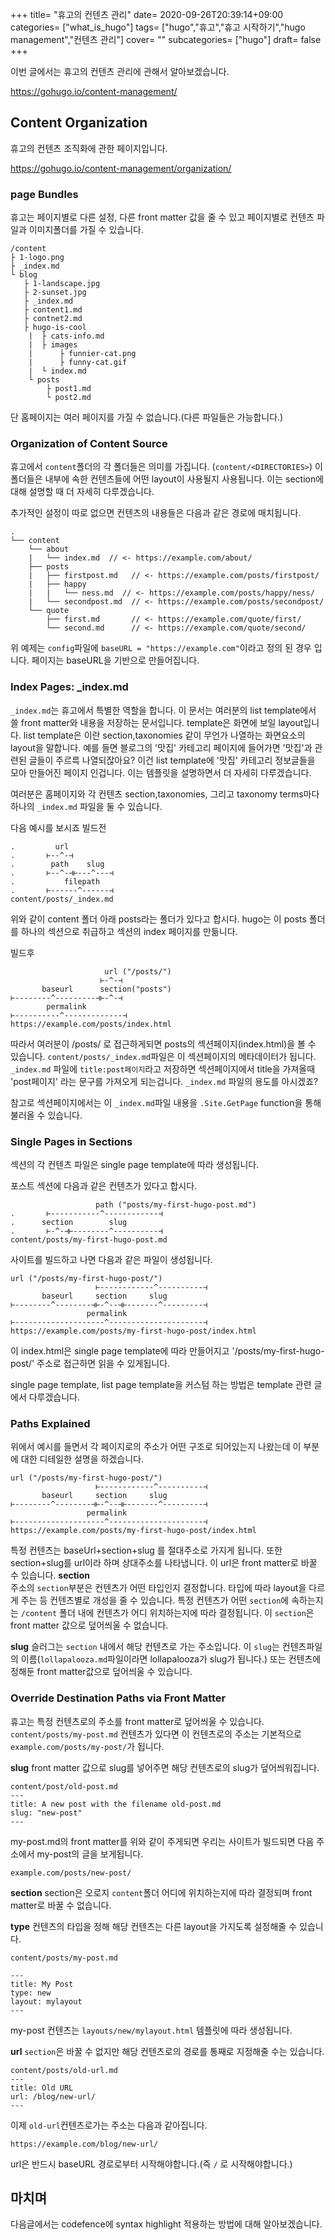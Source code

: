+++
title= "휴고의 컨텐츠 관리"
date= 2020-09-26T20:39:14+09:00
categories= ["what_is_hugo"]
tags= ["hugo","휴고","휴고 시작하기","hugo management","컨텐츠 관리"]
cover= ""
subcategories= ["hugo"]
draft= false
+++

이번 글에서는 휴고의 컨텐츠 관리에 관해서 알아보겠습니다.  

https://gohugo.io/content-management/

## Content Organization
휴고의 컨텐츠 조직화에 관한 페이지입니다.

https://gohugo.io/content-management/organization/

### page Bundles

휴고는 페이지별로 다른 설정, 다른 front matter 값을 줄 수 있고 페이지별로 컨텐츠 파일과 이미지폴더를 가질 수 있습니다. 

```
/content
├ 1-logo.png
├ _index.md
└ blog
   ├ 1-landscape.jpg
   ├ 2-sunset.jpg
   ├ _index.md
   ├ content1.md
   ├ contnet2.md
   ├ hugo-is-cool
    |  ├ cats-info.md
    |  ├ images 
    |      ├ funnier-cat.png
    |      ├ funny-cat.gif
    |  └ index.md        
    └ posts
        ├ post1.md
        └ post2.md     
```  
단 홈페이지는 여러 페이지를 가질 수 없습니다.(다른 파일들은 가능합니다.) 

### Organization of Content Source
휴고에서 `content`폴더의 각 폴더들은 의미를 가집니다. (`content/<DIRECTORIES>`) 이 폴더들은 내부에 속한 컨텐츠들에 어떤 layout이 사용될지 사용됩니다. 이는 section에 대해 설명할 때 더 자세히 다루겠습니다. 

추가적인 설정이 따로 없으면 컨텐츠의 내용들은 다음과 같은 경로에 매치됩니다.
```
.
└── content
    └── about
    |   └── index.md  // <- https://example.com/about/
    ├── posts
    |   ├── firstpost.md   // <- https://example.com/posts/firstpost/
    |   ├── happy
    |   |   └── ness.md  // <- https://example.com/posts/happy/ness/
    |   └── secondpost.md  // <- https://example.com/posts/secondpost/
    └── quote
        ├── first.md       // <- https://example.com/quote/first/
        └── second.md      // <- https://example.com/quote/second/
```
위 예제는 `config`파일에 `baseURL = "https://example.com"`이라고 정의 된 경우 입니다. 페이지는 baseURL을 기반으로 만들어집니다. 

### Index Pages: _index.md

`_index.md`는 휴고에서 특별한 역할을 합니다. 이 문서는 여러분의 list template에서 쓸 front matter와 내용을 저장하는 문서입니다. template은 화면에 보일 layout입니다. list template은 이란 section,taxonomies 같이 무언가 나열하는 화면요소의 layout을 말합니다. 예를 들면 블로그의 '맛집' 카테고리 페이지에 들어가면 '맛집'과 관련된 글들이 주르륵 나열되잖아요? 이건 list template에 '맛집' 카테고리 정보글들을 모아 만들어진 페이지 인겁니다. 이는 템플릿을 설명하면서 더 자세히 다루겠습니다.

여러분은 홈페이지와 각 컨텐츠 section,taxonomies, 그리고 taxonomy terms마다 하나의 `_index.md` 파일을 둘 수 있습니다. 
 
다음 예시를 보시죠
빌드전
```
.         url
.       ⊢--^-⊣
.        path    slug
.       ⊢--^-⊣⊢---^---⊣
.           filepath
.       ⊢------^------⊣
content/posts/_index.md
```
위와 같이 content 폴더 아래 posts라는 폴더가 있다고 합시다. hugo는 이 posts 폴더를 하나의 섹션으로 취급하고 섹션의 index 페이지를 만듦니다. 

빌드후
```
                     url ("/posts/")
                    ⊢-^-⊣
       baseurl      section("posts")
⊢--------^---------⊣⊢-^-⊣
        permalink
⊢----------^-------------⊣
https://example.com/posts/index.html
```
따라서 여러분이 /posts/ 로 접근하게되면 posts의 섹션페이지(index.html)을 볼 수 있습니다. `content/posts/_index.md`파일은 이 섹션페이지의 메타데이터가 됩니다. `_index.md` 파일에 `title:post페이지`라고 저장하면 섹션페이지에서 title을 가져올때 'post페이지' 라는 문구를 가져오게 되는겁니다. `_index.md` 파일의 용도를 아시겠죠?

참고로 섹션페이지에서는 이 `_index.md`파일 내용을 `.Site.GetPage` function을 통해 불러올 수 있습니다.

### Single Pages in Sections

섹션의 각 컨텐츠 파일은 single page template에 따라 생성됩니다. 

포스트 섹션에 다음과 같은 컨텐츠가 있다고 합시다.
```
                   path ("posts/my-first-hugo-post.md")
.       ⊢-----------^------------⊣
.      section        slug
.       ⊢-^-⊣⊢--------^----------⊣
content/posts/my-first-hugo-post.md
```

사이트를 빌드하고 나면 다음과 같은 파일이 생성됩니다.

```
url ("/posts/my-first-hugo-post/")
                   ⊢------------^----------⊣
       baseurl     section     slug
⊢--------^--------⊣⊢-^--⊣⊢-------^---------⊣
                 permalink
⊢--------------------^---------------------⊣
https://example.com/posts/my-first-hugo-post/index.html
```

이 index.html은 single page template에 따라 만들어지고 '/posts/my-first-hugo-post/' 주소로 접근하면 읽을 수 있게됩니다.

single page template, list page template을 커스텀 하는 방법은 template 관련 글에서 다루겠습니다.

### Paths Explained
위에서 예시를 들면서 각 페이지로의 주소가 어떤 구조로 되어있는지 나왔는데 이 부분에 대한 디테일한 설명을 하겠습니다.

```
url ("/posts/my-first-hugo-post/")
                   ⊢------------^----------⊣
       baseurl     section     slug
⊢--------^--------⊣⊢-^--⊣⊢-------^---------⊣
                 permalink
⊢--------------------^---------------------⊣
https://example.com/posts/my-first-hugo-post/index.html
```
특정 컨텐츠는 baseUrl+section+slug 를 절대주소로 가지게 됩니다.
또한 section+slug를 url이라 하며 상대주소를 나타냅니다. 이 url은 front matter로 바꿀 수 있습니다.
**section**  
주소의 `section`부분은 컨텐츠가 어떤 타입인지 결정합니다. 타입에 따라 layout을 다르게 주는 등 컨텐츠별로 개성을 줄 수 있습니다. 특정 컨텐츠가 어떤 `section`에 속하는지는 `/content` 폴더 내에 컨텐츠가 어디 위치하는지에 따라 결정됩니다. 이 `section`은 front matter 값으로 덮어씌울 수 없습니다.

**slug**
슬러그는 `section` 내에서 해당 컨텐츠로 가는 주소입니다. 이 `slug`는 컨텐츠파일의 이름(`lollapalooza.md`파일이라면 lollapalooza가 slug가 됩니다.) 또는 컨텐츠에 정해둔 front matter값으로 덮어씌울 수 있습니다.

### Override Destination Paths via Front Matter

휴고는 특정 컨텐츠로의 주소를 front matter로 덮어씌울 수 있습니다. `content/posts/my-post.md` 컨텐츠가 있다면 이 컨텐츠로의 주소는 기본적으로 `example.com/posts/my-post/`가 됩니다. 

**slug**
front matter 값으로 slug를 넣어주면 해당 컨텐츠로의 slug가 덮어씌워집니다.

```
content/post/old-post.md
---
title: A new post with the filename old-post.md
slug: "new-post"
---
```

my-post.md의 front matter를 위와 같이 주게되면 우리는 사이트가 빌드되면 다음 주소에서 my-post의 글을 보게됩니다.
```
example.com/posts/new-post/
```

**section**
section은 오로지 `content`폴더 어디에 위치하는지에 따라 결정되며 front matter로 바꿀 수 없습니다.

**type**
컨텐츠의 타입을 정해 해당 컨텐츠는 다른 layout을 가지도록 설정해줄 수 있습니다.

```
content/posts/my-post.md

---
title: My Post
type: new
layout: mylayout
---
```
my-post 컨텐츠는 `layouts/new/mylayout.html` 템플릿에 따라 생성됩니다.

**url**
`section`은 바꿀 수 없지만 해당 컨텐츠로의 경로를 통째로 지정해줄 수는 있습니다.
```
content/posts/old-url.md
---
title: Old URL
url: /blog/new-url/
---
```

이제 `old-url`컨텐츠로가는 주소는 다음과 같아집니다.
```
https://example.com/blog/new-url/
```
url은 반드시 baseURL 경로로부터 시작해야합니다.(즉 `/` 로 시작해야합니다.)


## 마치며

다음글에서는 codefence에 syntax highlight 적용하는 방법에 대해 알아보겠습니다. 
